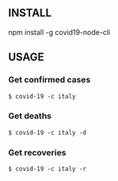 ## INSTALL
npm install -g covid19-node-cli

## USAGE

### Get confirmed cases
```
$ covid-19 -c italy
```

### Get deaths
```
$ covid-19 -c italy -d
```

### Get recoveries
```
$ covid-19 -c italy -r
```

